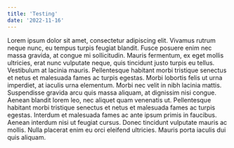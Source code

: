 ```yaml
---
title: 'Testing'
date: '2022-11-16'
---
```


Lorem ipsum dolor sit amet, consectetur adipiscing elit. Vivamus rutrum neque nunc, eu tempus turpis feugiat blandit. Fusce posuere enim nec massa gravida, at congue mi sollicitudin. Mauris fermentum, ex eget mollis ultricies, erat nunc vulputate neque, quis tincidunt justo turpis eu tellus. Vestibulum at lacinia mauris. Pellentesque habitant morbi tristique senectus et netus et malesuada fames ac turpis egestas. Morbi lobortis felis ut urna imperdiet, at iaculis urna elementum. Morbi nec velit in nibh lacinia mattis. Suspendisse gravida arcu quis massa aliquam, at dignissim nisi congue. Aenean blandit lorem leo, nec aliquet quam venenatis ut. Pellentesque habitant morbi tristique senectus et netus et malesuada fames ac turpis egestas. Interdum et malesuada fames ac ante ipsum primis in faucibus. Aenean interdum nisi ut feugiat cursus. Donec tincidunt vulputate mauris ac mollis. Nulla placerat enim eu orci eleifend ultricies. Mauris porta iaculis dui quis aliquam.